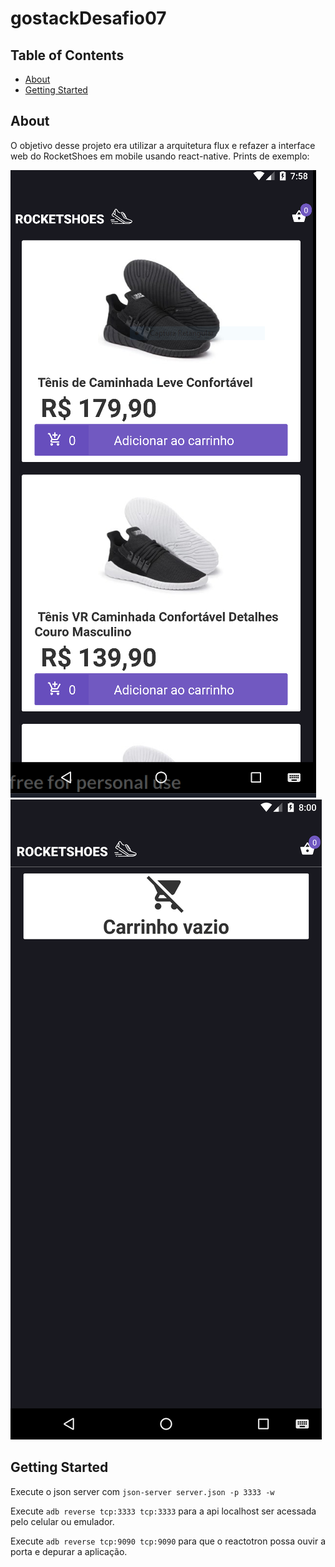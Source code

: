 # gostackDesafio07

## Table of Contents

- [About](#about)
- [Getting Started](#getting_started)


## About <a name = "about"></a>

O objetivo desse projeto era utilizar a arquitetura flux e refazer a interface web do RocketShoes em mobile usando react-native. Prints de exemplo:

![img](https://github.com/pedrohba1/RocketShoes/blob/master/readme_stuff/image1.PNG)
![img](https://github.com/pedrohba1/RocketShoes/blob/master/readme_stuff/image2.png)

## Getting Started <a name = "getting_started"></a>

Execute o json server com `json-server server.json -p 3333 -w`

Execute `adb reverse tcp:3333 tcp:3333` para a api localhost ser acessada pelo celular ou emulador.

Execute `adb reverse tcp:9090 tcp:9090` para que o reactotron possa ouvir a porta e depurar a aplicação.
